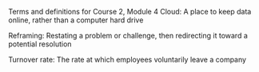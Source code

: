 Terms and definitions for Course 2, Module 4
Cloud: A place to keep data online, rather than a computer hard drive

Reframing: Restating a problem or challenge, then redirecting it toward a potential resolution

Turnover rate: The rate at which employees voluntarily leave a company
